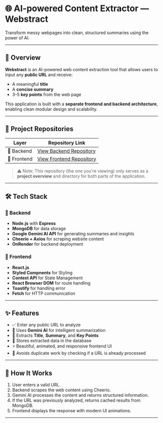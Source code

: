 # 🌐 AI-powered Content Extractor — Webstract

Transform messy webpages into clean, structured summaries using the power of AI.

---

## 🚀 Overview

**Webstract** is an AI-powered web content extraction tool that allows users to input any **public URL** and receive:

- A meaningful **title**
- A **concise summary**
- 3–5 **key points** from the web page

This application is built with a **separate frontend and backend architecture**, enabling clean modular design and scalability.

---

## 📂 Project Repositories

| Layer      | Repository Link |
|------------|------------------|
| 🔗 Backend | [View Backend Repository](https://github.com/yuvaraj-LR/Content-Extractor---Backend) |
| 🎨 Frontend | [View Frontend Repository](https://github.com/yuvaraj-LR/Content-Extractor--Frontend) |

> ⚠️ Note: This repository (the one you're viewing) only serves as a **project overview** and directory for both parts of the application.

---

## 🛠️ Tech Stack

### 🔧 Backend

- **Node.js** with **Express**
- **MongoDB** for data storage
- **Google Gemini AI API** for generating summaries and insights
- **Cheerio + Axios** for scraping website content
- **OnRender** for backend deployment

### 🎨 Frontend

- **React.js**
- **Styled Compnents** for Styling 
- **Context API** for State Management
- **React Browser DOM** for route handling
- **Toastify** for handling error
- **Fetch** for HTTP communication

---

## ✨ Features

- ✅ Enter any public URL to analyze
- 🧠 Uses **Gemini AI** for intelligent summarization
- 📌 Extracts **Title**, **Summary**, and **Key Points**
- 📄 Stores extracted data in the database
- ⚡ Beautiful, animated, and responsive frontend UI
- 🔁 Avoids duplicate work by checking if a URL is already processed

---

## 🧪 How It Works

1. User enters a valid URL.
2. Backend scrapes the web content using Cheerio.
3. Gemini AI processes the content and returns structured information.
4. If the URL was previously analyzed, returns cached results from MongoDB.
5. Frontend displays the response with modern UI animations.

---
